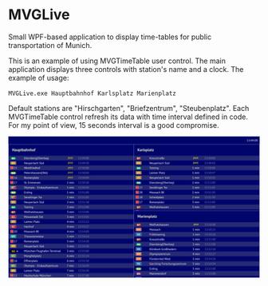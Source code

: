 # MVGLive
Small WPF-based application to display time-tables for public transportation of Munich.

This is an example of using MVGTimeTable user control. 
The main application displays three controls with station's name and a clock. 
The example of usage:

    MVGLive.exe Hauptbahnhof Karlsplatz Marienplatz

Default stations are "Hirschgarten", "Briefzentrum", "Steubenplatz".
Each MVGTimeTable control refresh its data with time interval defined in code. For my point of view, 15 seconds interval is a good compromise.

![Screenshot v.1.0.0](https://raw.githubusercontent.com/serhuey/MVGLive/master/ScreenShotV1.0.png)
